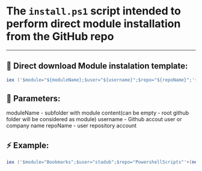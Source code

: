 
# The `install.ps1` script intended to perform direct module installation from the GitHub repo  

---------------------

## 📃 Direct download Module instalation template:

```powershell
iex ('$module="${moduleName};$user="${username}";$repo="${repoName}";'+(new-object net.webclient).DownloadString('https://raw.githubusercontent.com/PsModuleInstall/PSModuleInstallScript/master/install.ps1'))
```

## 📘 Parameters:
moduleName - subfolder with module content(can be empty - root github folder will be considered as module)
username - Github accout user or company name
repoName - user repository account


## ⚡ Example:
```powershell
iex ('$module="Bookmarks";$user="stadub";$repo="PowershellScripts"'+(new-object net.webclient).DownloadString('https://raw.githubusercontent.com/PsModuleInstall/PSModuleInstallScript/master/install.ps1'))
```
